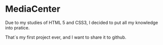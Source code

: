 # MediaCenter
Due to my  studies of HTML 5 and CSS3, I decided to put all my knowledge into pratice.

That´s my first project ever, and I want to share it to github.